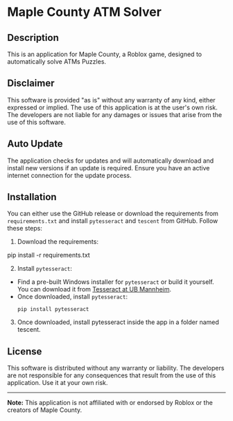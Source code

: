 # Maple County ATM Solver

## Description

This is an application for Maple County, a Roblox game, designed to automatically solve ATMs Puzzles.

## Disclaimer

This software is provided "as is" without any warranty of any kind, either expressed or implied. The use of this application is at the user's own risk. The developers are not liable for any damages or issues that arise from the use of this software.

## Auto Update

The application checks for updates and will automatically download and install new versions if an update is required. Ensure you have an active internet connection for the update process.

## Installation

You can either use the GitHub release or download the requirements from `requirements.txt` and install `pytesseract` and `tescent` from GitHub. Follow these steps:

1. Download the requirements:

pip install -r requirements.txt

2. Install `pytesseract`:
- Find a pre-built Windows installer for `pytesseract` or build it yourself. You can download it from [Tesseract at UB Mannheim](https://github.com/UB-Mannheim/tesseract/wiki).
- Once downloaded, install `pytesseract`:
  ```
  pip install pytesseract
  ```

3. Once downloaded, install pytesseract inside the app in a folder named tescent.


## License

This software is distributed without any warranty or liability. The developers are not responsible for any consequences that result from the use of this application. Use it at your own risk.

---

**Note:** This application is not affiliated with or endorsed by Roblox or the creators of Maple County.
